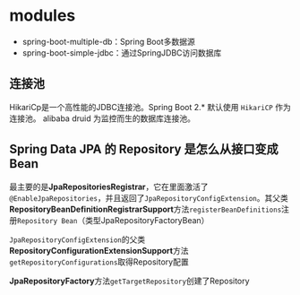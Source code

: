 # modules
- spring-boot-multiple-db：Spring Boot多数据源
- spring-boot-simple-jdbc：通过SpringJDBC访问数据库

## 连接池
HikariCp是一个高性能的JDBC连接池。Spring Boot 2.* 默认使用 `HikariCP` 作为连接池。
alibaba druid 为监控而生的数据库连接池。

## Spring Data JPA 的 Repository 是怎么从接口变成 Bean
最主要的是**JpaRepositoriesRegistrar**，它在里面激活了`@EnableJpaRepositories`，并且返回了`JpaRepositoryConfigExtension`。其父类**RepositoryBeanDefinitionRegistrarSupport**方法`registerBeanDefinitions`注册`Repository Bean`（类型JpaRepositoryFactoryBean）

`JpaRepositoryConfigExtension`的父类**RepositoryConfigurationExtensionSupport**方法`getRepositoryConfigurations`取得Repository配置

**JpaRepositoryFactory**方法`getTargetRepository`创建了Repository